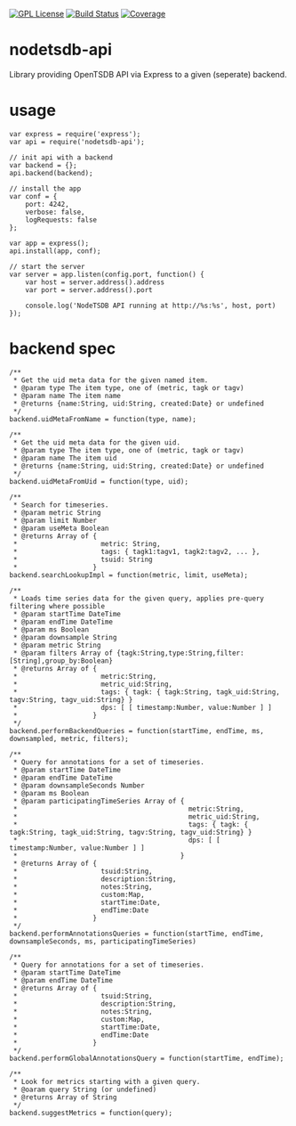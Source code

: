 [![GPL License][license-image]][license-url]
[![Build Status][travis-image]][travis-url]
[![Coverage][coverage-image]][coverage-url]


# nodetsdb-api
Library providing OpenTSDB API via Express to a given (seperate) backend.

# usage

```
var express = require('express');
var api = require('nodetsdb-api');

// init api with a backend
var backend = {};
api.backend(backend);

// install the app
var conf = {
    port: 4242,
    verbose: false,
    logRequests: false
};

var app = express();
api.install(app, conf);

// start the server
var server = app.listen(config.port, function() {
    var host = server.address().address
    var port = server.address().port

    console.log('NodeTSDB API running at http://%s:%s', host, port)
});
```

# backend spec

```
/**
 * Get the uid meta data for the given named item.
 * @param type The item type, one of (metric, tagk or tagv)
 * @param name The item name
 * @returns {name:String, uid:String, created:Date} or undefined
 */
backend.uidMetaFromName = function(type, name);
```
```
/**
 * Get the uid meta data for the given uid.
 * @param type The item type, one of (metric, tagk or tagv)
 * @param name The item uid
 * @returns {name:String, uid:String, created:Date} or undefined
 */
backend.uidMetaFromUid = function(type, uid);
```
```
/**
 * Search for timeseries.
 * @param metric String
 * @param limit Number
 * @param useMeta Boolean
 * @returns Array of {
 *                     metric: String,
 *                     tags: { tagk1:tagv1, tagk2:tagv2, ... },
 *                     tsuid: String
 *                   }
backend.searchLookupImpl = function(metric, limit, useMeta);
```
```
/**
 * Loads time series data for the given query, applies pre-query filtering where possible
 * @param startTime DateTime
 * @param endTime DateTime
 * @param ms Boolean
 * @param downsample String
 * @param metric String
 * @param filters Array of {tagk:String,type:String,filter:[String],group_by:Boolean}
 * @returns Array of {
 *                     metric:String,
 *                     metric_uid:String,
 *                     tags: { tagk: { tagk:String, tagk_uid:String, tagv:String, tagv_uid:String} }
 *                     dps: [ [ timestamp:Number, value:Number ] ]
 *                   }
 */
backend.performBackendQueries = function(startTime, endTime, ms, downsampled, metric, filters);
```
```
/**
 * Query for annotations for a set of timeseries.
 * @param startTime DateTime
 * @param endTime DateTime
 * @param downsampleSeconds Number
 * @param ms Boolean
 * @param participatingTimeSeries Array of {
 *                                           metric:String,
 *                                           metric_uid:String,
 *                                           tags: { tagk: { tagk:String, tagk_uid:String, tagv:String, tagv_uid:String} }
 *                                           dps: [ [ timestamp:Number, value:Number ] ]
 *                                         }
 * @returns Array of {
 *                     tsuid:String,
 *                     description:String,
 *                     notes:String,
 *                     custom:Map,
 *                     startTime:Date,
 *                     endTime:Date
 *                   }
 */
backend.performAnnotationsQueries = function(startTime, endTime, downsampleSeconds, ms, participatingTimeSeries)
```
```
/**
 * Query for annotations for a set of timeseries.
 * @param startTime DateTime
 * @param endTime DateTime
 * @returns Array of {
 *                     tsuid:String,
 *                     description:String,
 *                     notes:String,
 *                     custom:Map,
 *                     startTime:Date,
 *                     endTime:Date
 *                   }
 */
backend.performGlobalAnnotationsQuery = function(startTime, endTime);
```
```
/**
 * Look for metrics starting with a given query.
 * @oaram query String (or undefined)
 * @returns Array of String
 */
backend.suggestMetrics = function(query);
```


[license-image]: http://img.shields.io/badge/license-GPL-blue.svg?style=flat
[license-url]: LICENSE

[travis-url]: http://travis-ci.org/eswdd/nodetsdb-api
[travis-image]: http://img.shields.io/travis/eswdd/nodetsdb-api/master.svg?style=flat

[coverage-url]: https://coveralls.io/r/eswdd/nodetsdb-api
[coverage-image]: https://coveralls.io/repos/github/eswdd/nodetsdb-api/badge.svg
